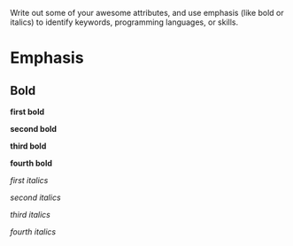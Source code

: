 Write out some of your awesome attributes, and use emphasis (like bold or italics) to identify keywords, programming languages, or skills. 

# Emphasis
## Bold

__first bold__

__second bold__

**third bold**

**fourth bold**



_first italics_

_second italics_

*third italics*

*fourth italics*
